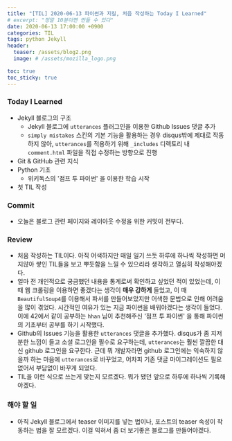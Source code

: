 ```yaml
---
title: "[TIL] 2020-06-13 파이썬과 지킬, 처음 작성하는 Today I Learned"
# excerpt: "정말 10분이면 만들 수 있다"
date: 2020-06-13 17:00:00 +0900
categories: TIL
tags: python Jekyll
header:
  teaser: /assets/blog2.png
  image: # /assets/mozilla_logo.png 

toc: true  
toc_sticky: true 
---
```


### Today I Learned
 * Jekyll 블로그의 구조
    * Jekyll 블로그에 `utterances` 플러그인을 이용한 Github Issues 댓글 추가
    * `simply mistakes` 스킨의 기본 기능을 활용하는 경우 disqus밖에 제대로 작동하지 않아, `utterances`를 적용하기 위해 `_includes` 디렉토리 내 `comment.html` 파일을 직접 수정하는 방향으로 진행
 * Git & GitHub 관련 지식 
 * Python 기초
    * 위키독스의 '점프 투 파이썬' 을 이용한 학습 시작
 * 첫 TIL 작성

### Commit
  * 오늘은 블로그 관련 페이지와 레이아웃 수정을 위한 커밋이 전부다.

### Review
  * 처음 작성하는 TIL이다. 아직 어색하지만 매일 일기 쓰듯 하루에 하나씩 작성하면 머지않아 쌓인 TIL들을 보고 뿌듯함을 느낄 수 있으리라 생각하고 열심히 작성해야겠다.
  * 얼마 전 개인적으로 궁금했던 내용을 통계로써 확인하고 싶었던 적이 있었는데, 이 때 웹 크롤링을 이용하면 좋겠다는 생각이 **매우 강하게** 들었고, 이 때 `BeautifulSoup4`를 이용해서 파서를 만들어보았지만 어색한 문법으로 인해 어려움을 많이 겪었다. 시간적인 여유가 있는 지금 파이썬을 배워야겠다는 생각이 들었다. 이에 42에서 같이 공부하는 `hhan` 님이 추천해주신 '점프 투 파이썬' 을 통해 파이썬의 기초부터 공부를 하기 시작했다.
  * Github의 Issues 기능을 활용한 `utterances` 댓글을 추가했다. disqus가 좀 지저분한 느낌이 들고 소셜 로그인을 필수로 요구하는데, `utterances`는 훨씬 깔끔한 대신 github 로그인을 요구한다. 근데 뭐 개발자라면 github 로그인에는 익숙하지 않을까 하는 마음에 `utterances`로 바꾸었고, 어차피 기존 댓글 마이그레이션도 필요없어서 부담없이 바꾸게 되었다.
  * TIL을 이런 식으로 쓰는게 맞는지 모르겠다. 뭐가 됐던 앞으로 하루에 하나씩 기록해야겠다.

### 해야 할 일
  * 아직 Jekyll 블로그에서 teaser 이미지를 넣는 법이나, 포스트의 teaser 속성이 작동하는 법을 잘 모르겠다. 이걸 익혀서 좀 더 보기좋은 블로그를 만들어야겠다.